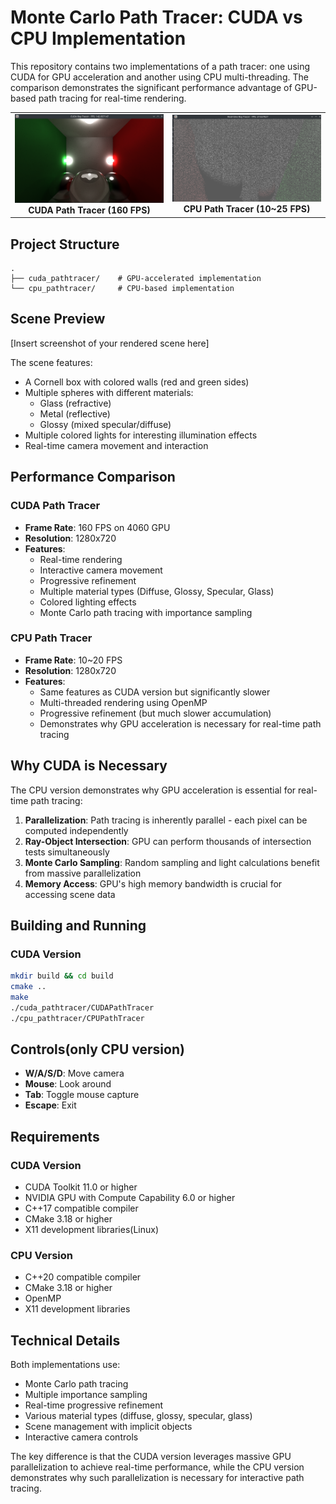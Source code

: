 # Monte Carlo Path Tracer: CUDA vs CPU Implementation

This repository contains two implementations of a path tracer: one using CUDA for GPU acceleration and another using CPU multi-threading. The comparison demonstrates the significant performance advantage of GPU-based path tracing for real-time rendering.

<table>
  <tr>
    <td align="center" width="50%">
      <img src="images/cuda.png" width="400px"/>
      <br>
      <strong>CUDA Path Tracer (160 FPS)</strong>
    </td>
    <td align="center" width="50%">
      <img src="images/cpu.png" width="400px"/>
      <br>
      <strong>CPU Path Tracer (10~25 FPS)</strong>
    </td>
  </tr>
</table>

## Project Structure

```
.
├── cuda_pathtracer/    # GPU-accelerated implementation
└── cpu_pathtracer/     # CPU-based implementation
```

## Scene Preview

[Insert screenshot of your rendered scene here]

The scene features:
- A Cornell box with colored walls (red and green sides)
- Multiple spheres with different materials:
  - Glass (refractive)
  - Metal (reflective)
  - Glossy (mixed specular/diffuse)
- Multiple colored lights for interesting illumination effects
- Real-time camera movement and interaction

## Performance Comparison

### CUDA Path Tracer
- **Frame Rate**: 160 FPS on 4060 GPU
- **Resolution**: 1280x720
- **Features**:
  - Real-time rendering
  - Interactive camera movement
  - Progressive refinement
  - Multiple material types (Diffuse, Glossy, Specular, Glass)
  - Colored lighting effects
  - Monte Carlo path tracing with importance sampling

### CPU Path Tracer
- **Frame Rate**: 10~20 FPS
- **Resolution**: 1280x720
- **Features**:
  - Same features as CUDA version but significantly slower
  - Multi-threaded rendering using OpenMP
  - Progressive refinement (but much slower accumulation)
  - Demonstrates why GPU acceleration is necessary for real-time path tracing

## Why CUDA is Necessary

The CPU version demonstrates why GPU acceleration is essential for real-time path tracing:
1. **Parallelization**: Path tracing is inherently parallel - each pixel can be computed independently
2. **Ray-Object Intersection**: GPU can perform thousands of intersection tests simultaneously
3. **Monte Carlo Sampling**: Random sampling and light calculations benefit from massive parallelization
4. **Memory Access**: GPU's high memory bandwidth is crucial for accessing scene data

## Building and Running

### CUDA Version
```bash
mkdir build && cd build
cmake ..
make
./cuda_pathtracer/CUDAPathTracer
./cpu_pathtracer/CPUPathTracer
```

## Controls(only CPU version)
- **W/A/S/D**: Move camera
- **Mouse**: Look around
- **Tab**: Toggle mouse capture
- **Escape**: Exit

## Requirements

### CUDA Version
- CUDA Toolkit 11.0 or higher
- NVIDIA GPU with Compute Capability 6.0 or higher
- C++17 compatible compiler
- CMake 3.18 or higher
- X11 development libraries(Linux)

### CPU Version
- C++20 compatible compiler
- CMake 3.18 or higher
- OpenMP
- X11 development libraries

## Technical Details

Both implementations use:
- Monte Carlo path tracing
- Multiple importance sampling
- Real-time progressive refinement
- Various material types (diffuse, glossy, specular, glass)
- Scene management with implicit objects
- Interactive camera controls

The key difference is that the CUDA version leverages massive GPU parallelization to achieve real-time performance, while the CPU version demonstrates why such parallelization is necessary for interactive path tracing.

